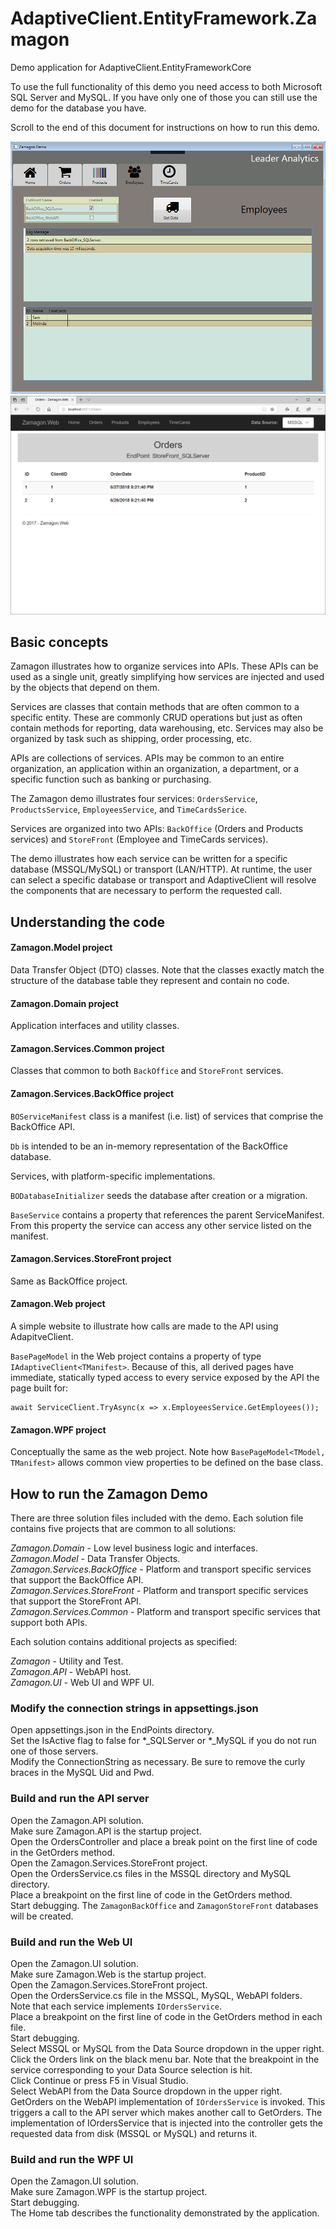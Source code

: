 # AdaptiveClient.EntityFramework.Zamagon
Demo application for AdaptiveClient.EntityFrameworkCore

To use the full functionality of this demo you need access to both Microsoft SQL Server and MySQL.  If you have only one of those you can still use the demo for the database you have.  

Scroll to the end of this document for instructions on how to run this demo.


![WPF UI](https://raw.githubusercontent.com/leaderanalytics/AdaptiveClient.EntityFramework.Zamagon/master/WPF_UI.png)
![WEB UI](https://raw.githubusercontent.com/leaderanalytics/AdaptiveClient.EntityFramework.Zamagon/master/Web_UI.png)


## Basic concepts

Zamagon illustrates how to organize services into APIs.  These APIs can be used as a single unit, greatly simplifying how services are injected and used by the objects that depend on them.

Services are classes that contain methods that are often common to a specific entity.  These are commonly CRUD operations but just as often contain methods for reporting, data warehousing, etc.  Services may also be organized by task such as shipping, order processing, etc.

APIs are collections of services.  APIs may be common to an entire organization, an application within an organization, a department, or a specific function such as banking or purchasing.

The Zamagon demo illustrates four services:  `OrdersService`, `ProductsService`, `EmployeesService`, and `TimeCardsSerice`.

Services are organized into two APIs:  `BackOffice` (Orders and Products services) and `StoreFront` (Employee and TimeCards services).

The demo illustrates how each service can be written for a specific database (MSSQL/MySQL) or transport (LAN/HTTP).  At runtime, the user can select a specific database or transport and AdaptiveClient will resolve the components that are necessary to perform the requested call.


## Understanding the code

#### Zamagon.Model project

Data Transfer Object (DTO) classes.  Note that the classes exactly match the structure of the database table they represent and contain no code.

#### Zamagon.Domain project

Application interfaces and utility classes.  

#### Zamagon.Services.Common project

Classes that common to both `BackOffice` and `StoreFront` services.


#### Zamagon.Services.BackOffice project

`BOServiceManifest` class is a manifest (i.e. list) of services that comprise the BackOffice API.

`Db` is intended to be an in-memory representation of the BackOffice database.

Services, with platform-specific implementations.

`BODatabaseInitializer` seeds the database after creation or a migration.

`BaseService` contains a property that references the parent ServiceManifest.  From this property the service can access any other service listed on the manifest.


#### Zamagon.Services.StoreFront project

Same as BackOffice project.

#### Zamagon.Web project

A simple website to illustrate how calls are made to the API using AdapitveClient.

`BasePageModel` in the Web project contains a property of type `IAdaptiveClient<TManifest>`.  Because of this, all derived pages have immediate, statically typed access to every service exposed by the API the page built for:

    await ServiceClient.TryAsync(x => x.EmployeesService.GetEmployees());

#### Zamagon.WPF project


Conceptually the same as the web project.  Note how `BasePageModel<TModel, TManifest>` allows common view properties to be defined on the base class.

## How to run the Zamagon Demo

There are three solution files included with the demo.
Each solution file contains five projects that are common to all solutions:

*Zamagon.Domain* - Low level business logic and interfaces.  
*Zamagon.Model* - Data Transfer Objects.  
*Zamagon.Services.BackOffice*  - Platform and transport specific services that support the BackOffice API.  
*Zamagon.Services.StoreFront* - Platform and transport specific services that support the StoreFront API.  
*Zamagon.Services.Common* - Platform and transport specific services that support both APIs.  

Each solution contains additional projects as specified:

*Zamagon* - Utility and Test.  
*Zamagon.API* - WebAPI host.  
*Zamagon.UI* - Web UI and WPF UI.  


### Modify the connection strings in appsettings.json
Open appsettings.json in the EndPoints directory.  
Set the IsActive flag to false for *_SQLServer or *_MySQL if you do not run one of those servers.  
Modify the ConnectionString as necessary.  Be sure to remove the curly braces in the MySQL Uid and Pwd.  

### Build and run the API server
Open the Zamagon.API solution.  
Make sure Zamagon.API is the startup project.  
Open the OrdersController and place a break point on the first line of code in the GetOrders method.  
Open the Zamagon.Services.StoreFront project.   
Open the OrdersService.cs files in the MSSQL directory and MySQL directory.  
Place a breakpoint on the first line of code in the GetOrders method.  
Start debugging.  The `ZamagonBackOffice` and `ZamagonStoreFront` databases will be created.  

### Build and run the Web UI
Open the Zamagon.UI solution.  
Make sure Zamagon.Web is the startup project.  
Open the Zamagon.Services.StoreFront project.   
Open the OrdersService.cs file in the MSSQL, MySQL, WebAPI folders.  
Note that each service implements `IOrdersService`.  
Place a breakpoint on the first line of code in the GetOrders method in each file.  
Start debugging.   
Select MSSQL or MySQL from the Data Source dropdown in the upper right.  
Click the Orders link on the black menu bar. Note that the breakpoint in the service corresponding to your Data Source selection is hit.  
Click Continue or press F5 in Visual Studio.  
Select WebAPI from the Data Source dropdown in the upper right.  
GetOrders on the WebAPI implementation of `IOrdersService` is invoked.  This triggers a call to the API server which makes another call to GetOrders.  The implementation of IOrdersService that is injected into the controller gets the requested data from disk (MSSQL or MySQL) and returns it.


### Build and run the WPF UI
Open the Zamagon.UI solution.  
Make sure Zamagon.WPF is the startup project.  
Start debugging.   
The Home tab describes the functionality demonstrated by the application.

